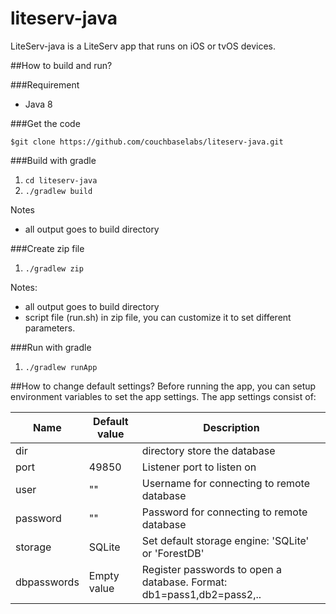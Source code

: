 # liteserv-java
LiteServ-java is a LiteServ app that runs on iOS or tvOS devices.

##How to build and run?

###Requirement
- Java 8

###Get the code
 ```
 $git clone https://github.com/couchbaselabs/liteserv-java.git
 ```
 
###Build with gradle
1. `cd liteserv-java`
2. `./gradlew build`

Notes
- all output goes to build directory

###Create zip file
1. `./gradlew zip`

Notes:
- all output goes to build directory
- script file (run.sh) in zip file, you can customize it to set different parameters.

###Run with gradle
1. `./gradlew runApp`

##How to change default settings?
Before running the app, you can setup environment variables to set the app settings. The app settings consist of:

Name       | Default value| Description|
-----------|--------------|------------|
dir        |<application dir> | directory store the database
port       |49850         |Listener port to listen on
user       |"" | Username for connecting to remote database
password   |"" | Password for connecting to remote database
storage    |SQLite        |Set default storage engine: 'SQLite' or 'ForestDB'
dbpasswords|Empty value   |Register passwords to open a database. Format: db1=pass1,db2=pass2,..


